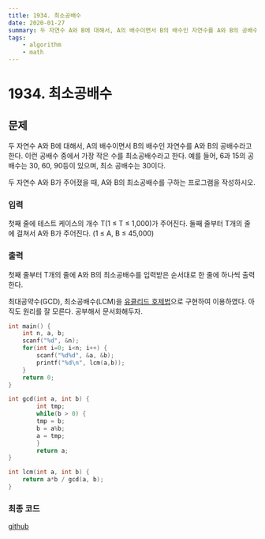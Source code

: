 ```yaml
---
title: 1934. 최소공배수
date: 2020-01-27
summary: 두 자연수 A와 B에 대해서, A의 배수이면서 B의 배수인 자연수를 A와 B의 공배수라고 한다. 이런 공배수 중에서 가장 작은 수를 최소공배수라고 한다. 예를 들어, 6과 15의 공배수는 30, 60, 90등이 있으며, 최소 공배수는 30이다.
tags:
    - algorithm
    - math
---
```

# 1934. 최소공배수
## 문제
두 자연수 A와 B에 대해서, A의 배수이면서 B의 배수인 자연수를 A와 B의 공배수라고 한다. 이런 공배수 중에서 가장 작은 수를 최소공배수라고 한다. 예를 들어, 6과 15의 공배수는 30, 60, 90등이 있으며, 최소 공배수는 30이다.

두 자연수 A와 B가 주어졌을 때, A와 B의 최소공배수를 구하는 프로그램을 작성하시오.
### 입력
첫째 줄에 테스트 케이스의 개수 T(1 ≤ T ≤ 1,000)가 주어진다. 둘째 줄부터 T개의 줄에 걸쳐서 A와 B가 주어진다. (1 ≤ A, B ≤ 45,000)

### 출력
첫째 줄부터 T개의 줄에 A와 B의 최소공배수를 입력받은 순서대로 한 줄에 하나씩 출력한다.

최대공약수(GCD), 최소공배수(LCM)을 [유클리드 호제법](/datastructure-algorithm/2020/02/10/euclidean/)으로 구현하여 이용하였다. 아직도 원리를 잘 모른다. 공부해서 문서화해두자.
```cpp
int main() {
    int n, a, b;
    scanf("%d", &n);
    for(int i=0; i<n; i++) {
        scanf("%d%d", &a, &b);
        printf("%d\n", lcm(a,b));
    }
    return 0;
}

int gcd(int a, int b) {
        int tmp;
        while(b > 0) {
        tmp = b;
        b = a%b;
        a = tmp;
        }
        return a;
}

int lcm(int a, int b) {
    return a*b / gcd(a, b);
}
```
### 최종 코드

[github](https://github.com/shinjawkwang/bojPractice/blob/master/math/gcdORlcm/1934.cpp)